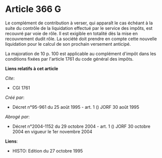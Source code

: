 # Article 366 G

Le complément de contribution à verser, qui apparaît le cas échéant à la suite du contrôle de la liquidation effectué par le
service des impôts, est recouvré par voie de rôle. Il est exigible en totalité dès la mise en recouvrement dudit rôle. La
société doit prendre en compte cette nouvelle liquidation pour le calcul de son prochain versement anticipé.

La majoration de 10 p. 100 est applicable au complément d'impôt dans les conditions fixées par l'article 1761 du code général
des impôts.

**Liens relatifs à cet article**

_Cite_:

  - CGI 1761

_Créé par_:

  - Décret n°95-961 du 25 août 1995 - art. 1 () JORF 30 août 1995

_Abrogé par_:

  - Décret n°2004-1152 du 29 octobre 2004 - art. 1 () JORF 30 octobre 2004 en vigueur le 1er novembre 2004

**Liens**:

  - HISTO: Edition du 27 octobre 1995
